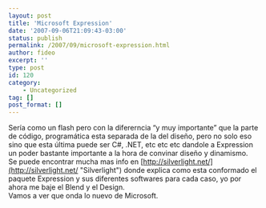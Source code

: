 ```yaml
---
layout: post
title: 'Microsoft Expression'
date: '2007-09-06T21:09:43-03:00'
status: publish
permalink: /2007/09/microsoft-expression.html
author: fideo
excerpt: ''
type: post
id: 120
category:
    - Uncategorized
tag: []
post_format: []
---
```

Sería como un flash pero con la difererncia “y muy importante” que la parte de código, programática esta separada de la del diseño, pero no solo eso sino que esta última puede ser C#, .NET, etc etc etc dandole a Expression un poder bastante importante a la hora de convinar diseño y dinamismo.  
Se puede encontrar mucha mas info en [http://silverlight.net/](http://silverlight.net/ "Silverlight") donde explica como esta conformado el paquete Expression y sus diferentes softwares para cada caso, yo por ahora me baje el Blend y el Design.  
Vamos a ver que onda lo nuevo de Microsoft.
